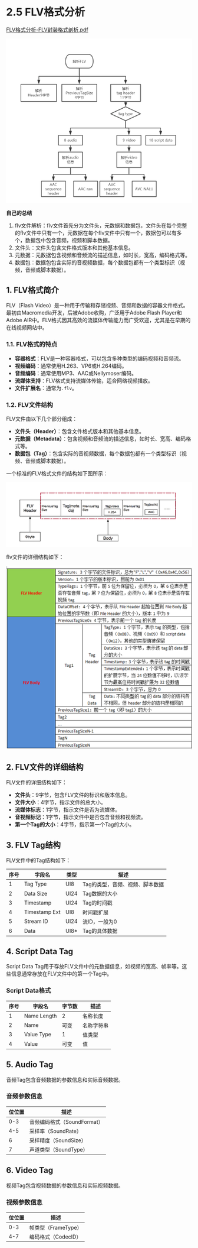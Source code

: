 # 2.5 FLV格式分析

[FLV格式分析-FLV封装格式剖析.pdf](../PDF/FLV格式分析-FLV封装格式剖析.pdf)

![大体的解析结构](../imapg/image253.png)

**自己的总结**

1. flv文件解析：flv文件首先分为文件头，元数据和数据包，文件头在每个完整的flv文件中只有一个，元数据在每个flv文件中只有一个，数据包可以有多个，数据包中包含音频，视频和脚本数据。
2. 文件头：文件头包含文件格式版本和其他基本信息。
3. 元数据：元数据包含视频和音频流的描述信息，如时长，宽高，编码格式等。
4. 数据包：数据包包含实际的音视频数据，每个数据包都有一个类型标识（视频，音频或脚本数据）。

## 1. FLV格式简介

FLV（Flash Video）是一种用于传输和存储视频、音频和数据的容器文件格式。最初由Macromedia开发，后被Adobe收购，广泛用于Adobe Flash Player和Adobe AIR中。FLV格式因其高效的流媒体传输能力而广受欢迎，尤其是在早期的在线视频网站中。

### 1.1. FLV格式的特点

- **容器格式**：FLV是一种容器格式，可以包含多种类型的编码视频和音频流。
- **视频编码**：通常使用H.263、VP6或H.264编码。
- **音频编码**：通常使用MP3、AAC或Nellymoser编码。
- **流媒体支持**：FLV格式支持流媒体传输，适合网络视频播放。
- **文件扩展名**：通常为`.flv`。

### 1.2. FLV文件结构

FLV文件由以下几个部分组成：

- **文件头（Header）**：包含文件格式版本和其他基本信息。
- **元数据（Metadata）**：包含视频和音频流的描述信息，如时长、宽高、编码格式等。
- **数据包（Tag）**：包含实际的音视频数据，每个数据包都有一个类型标识（视频、音频或脚本数据）。

一个标准的FLV格式文件的结构如下图所示：

![FLV文件结构](../imapg/image251.png)

flv文件的详细结构如下：

![flv文件的详细结构](../imapg/image252.png)

## 2. FLV文件的详细结构

FLV文件的详细结构如下：

- **文件头**：9字节，包含FLV文件的标识和版本信息。
- **文件大小**：4字节，指示文件的总大小。
- **流媒体标志**：1字节，指示文件是否为流媒体。
- **音视频标记**：1字节，指示文件中是否包含音频和视频流。
- **第一个Tag的大小**：4字节，指示第一个Tag的大小。

## 3. FLV Tag结构

FLV文件中的Tag结构如下：

| 序号 | 字段名          | 类型   | 描述                           |
| ---- | --------------- | ------ | ------------------------------ |
| 1    | Tag Type        | UI8    | Tag的类型，音频、视频、脚本数据 |
| 2    | Data Size       | UI24   | Tag数据的大小                  |
| 3    | Timestamp       | UI24   | Tag的时间戳                    |
| 4    | Timestamp Ext   | UI8    | 时间戳扩展                      |
| 5    | Stream ID       | UI24   | 流ID，一般为0                  |
| 6    | Data            | UI8*   | Tag的具体数据                  |

## 4. Script Data Tag

Script Data Tag用于存放FLV文件中的元数据信息，如视频的宽高、帧率等。这些信息通常存放在FLV文件中的第一个Tag中。

### Script Data格式

| 序号 | 字段名          | 字节数 | 描述                           |
| ---- | --------------- | ------ | ------------------------------ |
| 1    | Name Length     | 2      | 名称长度                       |
| 2    | Name            | 可变   | 名称字符串                     |
| 3    | Value Type      | 1      | 值类型                         |
| 4    | Value           | 可变   | 值                             |

## 5. Audio Tag

音频Tag包含音频数据的参数信息和实际音频数据。

### 音频参数信息

| 位位置 | 描述                       |
| ------ | -------------------------- |
| 0-3    | 音频编码格式（SoundFormat）|
| 4-5    | 采样率（SoundRate）        |
| 6      | 采样精度（SoundSize）      |
| 7      | 声道类型（SoundType）      |

## 6. Video Tag

视频Tag包含视频数据的参数信息和实际视频数据。

### 视频参数信息

| 位位置 | 描述                       |
| ------ | -------------------------- |
| 0-3    | 帧类型（FrameType）        |
| 4-7    | 编码格式（CodecID）        |
